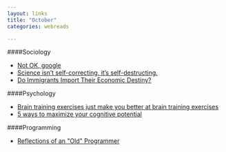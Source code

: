 ```yaml
---
layout: links
title: "October"
categories: webreads

---
```


####Sociology
  * [Not OK, google](https://techcrunch.com/2016/10/05/not-ok-google/)
  * [Science isn’t self-correcting, it’s self-destructing.](http://www.thenewatlantis.com/publications/saving-science)
  * [Do Immigrants Import Their Economic Destiny?](http://evonomics.com/do-immigrants-import-their-economic-destiny-garrett-jones/)

####Psychology
  * [Brain training exercises just make you better at brain training exercises](https://digest.bps.org.uk/2016/10/07/brain-training-exercises-just-make-you-better-at-brain-training-exercises/)
  * [5 ways to maximize your cognitive potential](https://blogs.scientificamerican.com/guest-blog/you-can-increase-your-intelligence-5-ways-to-maximize-your-cognitive-potential/)
 
####Programming
 * [Reflections of an "Old" Programmer](http://www.bennorthrop.com/Essays/2016/reflections-of-an-old-programmer.php)
